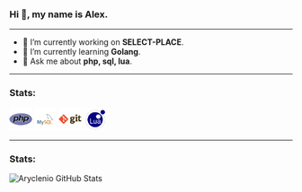 ### Hi 👋, my name is Alex.
<hr>

- 🔭 I’m currently working on <b>SELECT-PLACE</b>.
- 🌱 I’m currently learning <b>Golang</b>.
- 💬 Ask me about <b>php, sql, lua</b>.
<hr> 

### Stats:   <br/>
<code><img height="40" src="https://raw.githubusercontent.com/devicons/devicon/master/icons/php/php-original.svg"></code>
<code><img height="40" src="https://raw.githubusercontent.com/github/explore/80688e429a7d4ef2fca1e82350fe8e3517d3494d/topics/mysql/mysql.png"></code>
<code><img height="40" src="https://raw.githubusercontent.com/github/explore/80688e429a7d4ef2fca1e82350fe8e3517d3494d/topics/git/git.png"></code>
<code><img height="40" src="https://raw.githubusercontent.com/github/explore/80688e429a7d4ef2fca1e82350fe8e3517d3494d/topics/lua/lua.png"></code>
<hr>

### Stats:  
![Aryclenio GitHub Stats](https://github-readme-stats.vercel.app/api?username=V1merX&show_icons=true)

<img src="https://komarev.com/ghpvc/?username=V1merX&style=for-the-badge&color=blue" alt=""/>
